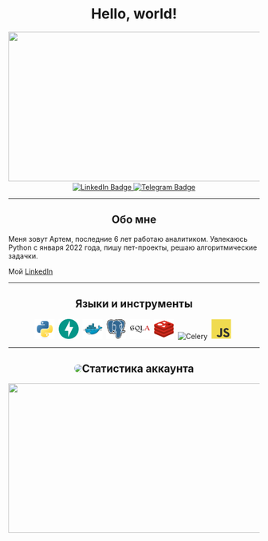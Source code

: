 <!-- <div id="header" align="center">
  <a href="https://www.linkedin.com/in/artemrakhaev/">
  <img src="https://media.giphy.com/media/v1.Y2lkPTc5MGI3NjExcGZycW5pOGc4Mnp6dXQ3dGc0eXByZ21nODloaTV1c3RkMmk4am9zeiZlcD12MV9pbnRlcm5hbF9naWZfYnlfaWQmY3Q9Zw/fwbZnTftCXVocKzfxR/giphy.gif" width="150"/>
  </a>
</div> -->
<div align="center">
  <h1>Hello, world!</h1>
</div>

<div align="center">
  <img src="https://media.giphy.com/media/dWesBcTLavkZuG35MI/giphy.gif" width="600" height="300"/>
</div>
<div id="badges" align="center">
  <a href="https://www.linkedin.com/in/artemrakhaev/">
    <img src="https://img.shields.io/badge/LinkedIn-blue?logo=linkedin&logoColor=white&style=for-the-badge" alt="LinkedIn Badge" width="297" height="60"/>
  </a>
  <a href="https://t.me/rakhaev_a">
    <img src="https://img.shields.io/badge/Telegram-blue?logo=telegram&logoColor=white&style=for-the-badge" alt="Telegram Badge" width="298" height="60"/>
  </a>   
 </div>


---
<div>
  <div align="center">
 <h2>Обо мне</h2>
  </div>  
<p>Меня зовут Артем, последние 6 лет работаю аналитиком. Увлекаюсь Python с января 2022 года, пишу пет-проекты, решаю  алгоритмические задачки.</p>
<p>Мой <a href='https://www.linkedin.com/in/artemrakhaev/'>LinkedIn</a></p>
</div>

---
<div>
  <div align='center'>
<h2>Языки и инструменты</h2>
  </div>
 <div align='center'>
   <img src="https://github.com/devicons/devicon/blob/master/icons/python/python-original.svg" title="Python" alt="Python" width="40" height="40"/>&nbsp;
<!--   <img src="https://github.com/devicons/devicon/blob/master/icons/django/django-plain.svg" title="Django" alt="Django" width="40" height="40"/>&nbsp; -->
  <img src="https://github.com/devicons/devicon/blob/master/icons/fastapi/fastapi-original.svg" title="FastAPI" alt="FastAPI" width="40" height="40"/>&nbsp;
<!--   <img src="https://www.pngfind.com/pngs/m/128-1286693_flask-framework-logo-svg-hd-png-download.png" title="Flask" alt="Flask" width="40" height="40"/>&nbsp; -->
  <img src="https://github.com/devicons/devicon/blob/master/icons/docker/docker-original.svg" title="Docker" alt="Docker" width="40" height="40"/>&nbsp;
  <img src="https://github.com/devicons/devicon/blob/master/icons/postgresql/postgresql-original.svg" title="Postgresql" alt="Postgresql" width="40" height="40"/>&nbsp;
  <img src="https://github.com/devicons/devicon/blob/master/icons/sqlalchemy/sqlalchemy-original.svg" title="sqlalchemy" alt="SQLAlchemy" width="40" height="40"/>&nbsp;
<!--   <img src="https://raw.githubusercontent.com/tomchristie/uvicorn/master/docs/uvicorn.png" title="Uvicorn" alt="Uvicorn" width="40" height="40"/>&nbsp; -->
<!--   <img src="https://github.com/devicons/devicon/blob/master/icons/git/git-original.svg" title="Git" alt="Git" width="40" height="40"/>&nbsp; -->
  <img src="https://github.com/devicons/devicon/blob/master/icons/redis/redis-original.svg" title="Redis" alt="Redis" width="40" height="40"/>&nbsp;
  <img src="https://docs.celeryq.dev/en/stable/_static/celery_512.png" title="Celery" alt="Celery" width="40" height="40"/>&nbsp;
   <img src="https://github.com/devicons/devicon/blob/master/icons/javascript/javascript-original.svg" title="JavaScript" alt="JavaScript" width="40" height="40"/>&nbsp;
<!--    <img src="https://github.com/devicons/devicon/blob/master/icons/react/react-original.svg" title="React" alt="React" width="40" height="40"/>&nbsp;
  <img src="https://github.com/devicons/devicon/blob/master/icons/tailwindcss/tailwindcss-plain.svg" title="Tailwindcss" alt="Tailwindcss" width="40" height="40"/>&nbsp; -->
 </div>
  </div>

  ---

<div>
  <div align='center'>
<h2> <img src = "https://i.pinimg.com/originals/65/c4/f4/65c4f452571be1261e9c623f7da488ac.gif" width = 50px style="border-radius: 50px">Статистика аккаунта</h2>
  </div>
</div>
<div align="center">
  <img src="https://github-readme-stats.vercel.app/api/top-langs/?username=drwalther&layout=donut&theme=vision-friendly-dark" width="600" height="300"/>
</div>

<!--
**drwalther/drwalther** is a ✨ _special_ ✨ repository because its `README.md` (this file) appears on your GitHub profile.

Here are some ideas to get you started:

- 🔭 I’m currently working on ...
- 🌱 I’m currently learning ...
- 👯 I’m looking to collaborate on ...
- 🤔 I’m looking for help with ...
- 💬 Ask me about ...
- 📫 How to reach me: ...
- 😄 Pronouns: ...
- ⚡ Fun fact: ...
-->
